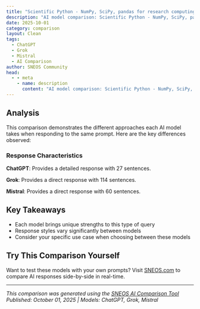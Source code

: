 ```yaml
---
title: "Scientific Python - NumPy, SciPy, pandas for research computing"
description: "AI model comparison: Scientific Python - NumPy, SciPy, pandas for research computing..."
date: 2025-10-01
category: comparison
layout: Clean
tags:
  - ChatGPT
  - Grok
  - Mistral
  - AI Comparison
author: SNEOS Community
head:
  - - meta
    - name: description
      content: "AI model comparison: Scientific Python - NumPy, SciPy, pandas for research computing..."
---
```


<ChatComparison
  title="Scientific Python - NumPy, SciPy, pandas for research computing"
  prompt="Scientific Python - NumPy, SciPy, pandas for research computing"
  :responses='{
    "ChatGPT": "\u0022Scientific Python - NumPy, SciPy, pandas for research computing\u0022 typically refers to the use of key Python libraries\u2014NumPy, SciPy, and pandas\u2014that form the foundation of scientific and numerical computing in Python. Here\u0027s a brief overview of each library and how they are used in research computing:\n\n### NumPy (Numerical Python)\n- **Purpose:** Provides support for large, multi-dimensional arrays and matrices, along with a collection of mathematical functions to operate on these arrays efficiently.\n- **Key features:**\n  - N-dimensional array object (\u0060ndarray\u0060)\n  - Broadcasting functions\n  - Linear algebra, Fourier transforms, and random number generation\n  - Efficient array operations implemented in C for performance\n\n- **Use in research:**\n  - Storing and manipulating large datasets\n  - Performing vectorized mathematical operations\n  - Serving as the foundational data structure for many other scientific libraries\n\n### SciPy (Scientific Python)\n- **Purpose:** Builds on NumPy by adding a library of algorithms and functions for scientific and technical computing.\n- **Key features:**\n  - Optimization (minimization/maximization)\n  - Integration and differential equation solvers\n  - Interpolation and signal processing\n  - Statistics and random variable distributions\n  - Linear algebra operations beyond NumPy\n\n- **Use in research:**\n  - Implementing complex numerical methods\n  - Solving mathematical problems that require advanced algorithms\n  - Running simulations and modeling workflows\n\n### pandas\n- **Purpose:** Provides high-performance, easy-to-use data structures and data analysis tools for working with structured data.\n- **Key features:**\n  - DataFrame object for tabular data with labeled axes (rows and columns)\n  - Time series support\n  - Easy handling of missing data\n  - Tools for reading/writing data from different formats (CSV, Excel, SQL, JSON)\n  - Grouping, merging, reshaping, and pivoting datasets\n\n- **Use in research:**\n  - Data cleaning and preparation\n  - Exploratory data analysis (EDA)\n  - Statistical summarization\n  - Managing experimental results and metadata\n\n---\n\n### Example Workflow in Research Computing\n\n1. **Loading and cleaning data:**\n   \u0060\u0060\u0060python\n   import pandas as pd\n   data = pd.read_csv(\u0027experiment_results.csv\u0027)\n   data = data.dropna()  # Remove missing data\n   \u0060\u0060\u0060\n\n2. **Numerical computation and manipulation:**\n   \u0060\u0060\u0060python\n   import numpy as np\n   values = np.array(data[\u0027measurement\u0027])\n   normalized = (values - np.mean(values)) / np.std(values)\n   \u0060\u0060\u0060\n\n3. **Applying scientific algorithms:**\n   \u0060\u0060\u0060python\n   from scipy import optimize\n\n   def model(x, a, b):\n       return a * np.exp(b * x)\n\n   params, covariance = optimize.curve_fit(model, data[\u0027time\u0027], normalized)\n   \u0060\u0060\u0060\n\n4. **Analysis and visualization (using matplotlib, for example):**\n   \u0060\u0060\u0060python\n   import matplotlib.pyplot as plt\n\n   plt.plot(data[\u0027time\u0027], normalized, label=\u0027Normalized Data\u0027)\n   plt.plot(data[\u0027time\u0027], model(data[\u0027time\u0027], *params), label=\u0027Fitted Curve\u0027)\n   plt.legend()\n   plt.show()\n   \u0060\u0060\u0060\n\n---\n\n### Additional Resources\n\n- [NumPy Documentation](https://numpy.org/doc/)\n- [SciPy Documentation](https://docs.scipy.org/doc/scipy/)\n- [pandas Documentation](https://pandas.pydata.org/pandas-docs/stable/)\n- Books: *Python for Data Analysis* by Wes McKinney (creator of pandas)\n- Tutorials and courses on platforms like Coursera, edX, and YouTube\n\nIf you want, I can help you with code examples, installation tips, or specific scientific computing problems using these libraries!",
    "Grok": "Python is one of the most powerful tools for scientific computing and research due to its rich ecosystem of libraries like **NumPy**, **SciPy**, and **pandas**. These libraries provide robust, efficient, and user-friendly tools for numerical computation, scientific analysis, and data manipulation. Below, I\u2019ll explain their roles and how they are used in research computing, along with examples.\n\n---\n\n### **1. NumPy: Numerical Computing**\n**NumPy** (Numerical Python) is the foundational library for numerical and array-based computing in Python. It provides support for large, multi-dimensional arrays and matrices, along with a collection of mathematical functions to operate on these arrays.\n\n#### Key Features:\n- Efficient multi-dimensional array objects (\u0060ndarray\u0060).\n- Element-wise operations (broadcasting) for fast computation.\n- Linear algebra, random number generation, and Fourier transforms.\n- Integration with C/C\u002B\u002B for performance optimization.\n\n#### Use in Research Computing:\n- Handling large datasets or numerical simulations (e.g., in physics or engineering).\n- Performing matrix operations for machine learning or optimization problems.\n- Generating and analyzing random data for statistical simulations.\n\n#### Example Code (NumPy):\n\u0060\u0060\u0060python\nimport numpy as np\n\n# Create a 2D array\narray = np.array([[1, 2, 3], [4, 5, 6]])\n\n# Perform element-wise operations\nsquared = array ** 2\nprint(\u0022Squared array:\\n\u0022, squared)\n\n# Compute mean and standard deviation\nmean = np.mean(array)\nstd_dev = np.std(array)\nprint(\u0022Mean:\u0022, mean)\nprint(\u0022Standard Deviation:\u0022, std_dev)\n\n# Matrix multiplication\nmatrix_product = np.dot(array, array.T)  # Transpose and multiply\nprint(\u0022Matrix product:\\n\u0022, matrix_product)\n\u0060\u0060\u0060\n\n#### Output:\n\u0060\u0060\u0060\nSquared array:\n [[ 1  4  9]\n [16 25 36]]\nMean: 3.5\nStandard Deviation: 1.707825127659933\nMatrix product:\n [[14 32]\n [32 77]]\n\u0060\u0060\u0060\n\n---\n\n### **2. SciPy: Scientific Computing**\n**SciPy** builds on NumPy and provides additional functionality for scientific and technical computing. It includes modules for optimization, signal processing, statistics, and more.\n\n#### Key Features:\n- Solvers for optimization, root-finding, and integration.\n- Statistical functions and probability distributions.\n- Signal and image processing tools.\n- Sparse matrix support for large-scale problems.\n\n#### Use in Research Computing:\n- Solving differential equations in physics or biology.\n- Performing statistical tests for experimental data.\n- Optimizing parameters in simulations or models.\n\n#### Example Code (SciPy - Numerical Integration):\n\u0060\u0060\u0060python\nfrom scipy import integrate\n\n# Define a function to integrate\ndef integrand(x):\n    return x**2 \u002B 2*x \u002B 1\n\n# Compute definite integral from 0 to 2\nresult, error = integrate.quad(integrand, 0, 2)\nprint(\u0022Integral result:\u0022, result)\nprint(\u0022Estimated error:\u0022, error)\n\u0060\u0060\u0060\n\n#### Output:\n\u0060\u0060\u0060\nIntegral result: 8.666666666666666\nEstimated error: 9.614813694655567e-14\n\u0060\u0060\u0060\n\n#### Example Code (SciPy - Optimization):\n\u0060\u0060\u0060python\nfrom scipy.optimize import minimize\n\n# Define an objective function to minimize (e.g., x^2 \u002B 2)\ndef objective(x):\n    return x**2 \u002B 2\n\n# Minimize the function starting from x=1\nresult = minimize(objective, x0=1)\nprint(\u0022Minimum value:\u0022, result.fun)\nprint(\u0022Optimal x:\u0022, result.x)\n\u0060\u0060\u0060\n\n#### Output:\n\u0060\u0060\u0060\nMinimum value: 2.0\nOptimal x: [0.]\n\u0060\u0060\u0060\n\n---\n\n### **3. pandas: Data Manipulation and Analysis**\n**pandas** is a powerful library for data manipulation and analysis, particularly when working with tabular data (e.g., spreadsheets or CSV files). It provides DataFrame and Series objects for structured data handling.\n\n#### Key Features:\n- DataFrame for 2D data (like a spreadsheet) and Series for 1D data.\n- Tools for reading/writing data in formats like CSV, Excel, and SQL.\n- Data cleaning, filtering, grouping, and aggregation.\n- Handling missing data and time series analysis.\n\n#### Use in Research Computing:\n- Organizing and preprocessing experimental data.\n- Performing exploratory data analysis (EDA).\n- Managing large datasets for statistical modeling.\n\n#### Example Code (pandas - Data Analysis):\n\u0060\u0060\u0060python\nimport pandas as pd\n\n# Create a sample dataset\ndata = {\n    \u0027Experiment\u0027: [\u0027A\u0027, \u0027B\u0027, \u0027C\u0027, \u0027D\u0027],\n    \u0027Value\u0027: [10.5, 20.3, 15.7, 18.9],\n    \u0027Group\u0027: [\u0027X\u0027, \u0027Y\u0027, \u0027X\u0027, \u0027Y\u0027]\n}\ndf = pd.DataFrame(data)\n\n# Display the DataFrame\nprint(\u0022DataFrame:\\n\u0022, df)\n\n# Calculate mean value by group\ngroup_means = df.groupby(\u0027Group\u0027)[\u0027Value\u0027].mean()\nprint(\u0022\\nMean value by group:\\n\u0022, group_means)\n\n# Filter data where Value \u003E 15\nfiltered_data = df[df[\u0027Value\u0027] \u003E 15]\nprint(\u0022\\nFiltered data (Value \u003E 15):\\n\u0022, filtered_data)\n\u0060\u0060\u0060\n\n#### Output:\n\u0060\u0060\u0060\nDataFrame:\n   Experiment  Value Group\n0         A   10.5     X\n1         B   20.3     Y\n2         C   15.7     X\n3         D   18.9     Y\n\nMean value by group:\n Group\nX    13.1\nY    19.6\nName: Value, dtype: float64\n\nFiltered data (Value \u003E 15):\n   Experiment  Value Group\n1         B   20.3     Y\n2         C   15.7     X\n3         D   18.9     Y\n\u0060\u0060\u0060\n\n---\n\n### **Combining NumPy, SciPy, and pandas in Research**\nThese libraries are often used together in research workflows. For example:\n- Use **pandas** to load and preprocess experimental data.\n- Use **NumPy** for numerical operations on the data.\n- Use **SciPy** for advanced analysis like curve fitting or statistical testing.\n\n#### Combined Example (Data Analysis \u002B Fitting a Curve):\n\u0060\u0060\u0060python\nimport pandas as pd\nimport numpy as np\nfrom scipy.optimize import curve_fit\nimport matplotlib.pyplot as plt\n\n# Create a sample dataset using pandas\ndata = pd.DataFrame({\n    \u0027x\u0027: [0, 1, 2, 3, 4, 5],\n    \u0027y\u0027: [1.1, 2.9, 6.2, 12.1, 19.8, 30.2]\n})\n\n# Define a quadratic function for curve fitting: y = ax^2 \u002B bx \u002B c\ndef quadratic(x, a, b, c):\n    return a * x**2 \u002B b * x \u002B c\n\n# Extract data as NumPy arrays\nx_data = data[\u0027x\u0027].to_numpy()\ny_data = data[\u0027y\u0027].to_numpy()\n\n# Fit the curve using SciPy\npopt, _ = curve_fit(quadratic, x_data, y_data)\n\n# Generate points for smooth curve\nx_smooth = np.linspace(min(x_data), max(x_data), 100)\ny_smooth = quadratic(x_smooth, *popt)\n\n# Plot results\nplt.scatter(x_data, y_data, color=\u0027blue\u0027, label=\u0027Data\u0027)\nplt.plot(x_smooth, y_smooth, color=\u0027red\u0027, label=\u0027Fitted Curve\u0027)\nplt.xlabel(\u0027x\u0027)\nplt.ylabel(\u0027y\u0027)\nplt.legend()\nplt.show()\n\nprint(\u0022Fitted parameters (a, b, c):\u0022, popt)\n\u0060\u0060\u0060\n\n#### Output (Plot \u002B Parameters):\n- A plot will be displayed showing the original data points and the fitted quadratic curve.\n- Printed parameters will show the values of \u0060a\u0060, \u0060b\u0060, and \u0060c\u0060 for the quadratic fit.\n\n---\n\n### **Why Use These Libraries for Research Computing?**\n1. **Performance**: NumPy and SciPy are optimized for speed, using underlying C libraries for computation.\n2. **Flexibility**: They handle a wide range of problems, from simple data analysis to complex simulations.\n3. **Community Support**: Extensive documentation and community resources make it easy to find solutions and tutorials.\n4. **Integration**: These libraries work seamlessly with other tools like Matplotlib (for visualization) and scikit-learn (for machine learning).\n\n### **Tips for Effective Use in Research**\n- Use **vectorization** in NumPy to avoid slow Python loops.\n- Leverage **pandas** for data cleaning before analysis.\n- Explore **SciPy** submodules (e.g., \u0060scipy.stats\u0060 for hypothesis testing, \u0060scipy.signal\u0060 for signal processing).\n- Combine with visualization libraries like Matplotlib or Seaborn to present results.\n- Use Jupyter Notebooks for interactive research workflows.\n\nBy mastering NumPy, SciPy, and pandas, researchers can efficiently handle data, perform complex calculations, and derive meaningful insights in fields like physics, biology, economics, and beyond. If you have a specific research problem or dataset, I can help tailor examples to your needs!",
    "Mistral": "Scientific Python, often referred to as SciPy, is a collection of open-source software specifically designed for scientific and technical computing. It includes several key libraries: NumPy, SciPy, and pandas, among others. These libraries are widely used in research computing for their efficiency, versatility, and ease of use. Below is an overview of each:\n\n### NumPy\nNumPy (Numerical Python) is the foundational package for scientific computing in Python. It provides support for large, multi-dimensional arrays and matrices, along with a collection of mathematical functions to operate on these arrays.\n\n#### Key Features:\n- **ndarray**: The core data structure, which is a powerful N-dimensional array object.\n- **Mathematical Functions**: A wide range of mathematical operations, including linear algebra, Fourier transforms, and random number generation.\n- **Broadcasting**: Automatic handling of different array shapes during arithmetic operations.\n- **Integration**: Seamless integration with other scientific libraries.\n\n#### Example:\n\u0060\u0060\u0060python\nimport numpy as np\n\n# Create a 2D array\narray = np.array([[1, 2, 3], [4, 5, 6]])\n\n# Perform element-wise operations\narray_squared = array ** 2\n\n# Linear algebra operations\ndeterminant = np.linalg.det(array)\n\nprint(array_squared)\nprint(determinant)\n\u0060\u0060\u0060\n\n### SciPy\nSciPy builds on NumPy and provides additional functionality for scientific and technical computing. It includes modules for optimization, integration, interpolation, eigenvalue problems, algebraic equations, differential equations, and more.\n\n#### Key Features:\n- **Optimization**: Tools for solving optimization problems.\n- **Integration**: Numerical integration and differential equations.\n- **Statistics**: Statistical functions and distributions.\n- **Signal Processing**: Functions for signal processing.\n- **Spatial Algorithms**: Functions for spatial data structures and algorithms.\n\n#### Example:\n\u0060\u0060\u0060python\nimport numpy as np\nfrom scipy.optimize import minimize\n\n# Define a function to minimize\ndef rosen(x):\n    return sum(100.0 * (x[1:] - x[:-1]**2.0)**2.0 \u002B (1 - x[:-1])**2.0)\n\n# Initial guess\nx0 = np.array([1.3, 0.7, 0.8, 1.9, 1.2])\n\n# Minimize the function\nres = minimize(rosen, x0, method=\u0027nelder-mead\u0027, options={\u0027xtol\u0027: 1e-8, \u0027disp\u0027: True})\n\nprint(res.x)\n\u0060\u0060\u0060\n\n### pandas\npandas is a powerful data manipulation and analysis library. It provides data structures and functions needed to work with structured data seamlessly.\n\n#### Key Features:\n- **DataFrame**: A 2-dimensional labeled data structure with columns of potentially different types.\n- **Series**: A one-dimensional labeled array capable of holding any data type.\n- **Data Manipulation**: Functions for data cleaning, transformation, and aggregation.\n- **Time Series**: Tools for working with time series data.\n- **I/O Operations**: Functions for reading and writing data in various formats (CSV, Excel, SQL, etc.).\n\n#### Example:\n\u0060\u0060\u0060python\nimport pandas as pd\n\n# Create a DataFrame\ndata = {\n    \u0027A\u0027: [1, 2, 3],\n    \u0027B\u0027: [4, 5, 6],\n    \u0027C\u0027: [7, 8, 9]\n}\ndf = pd.DataFrame(data)\n\n# Perform data manipulation\ndf[\u0027D\u0027] = df[\u0027A\u0027] \u002B df[\u0027B\u0027]\n\n# Display the DataFrame\nprint(df)\n\u0060\u0060\u0060\n\n### Integration and Workflow\nThese libraries are often used together in a typical scientific computing workflow:\n1. **Data Loading and Preprocessing**: Use pandas to load and preprocess data.\n2. **Numerical Computations**: Use NumPy for efficient numerical computations.\n3. **Advanced Computations**: Use SciPy for more complex mathematical and scientific computations.\n4. **Data Analysis and Visualization**: Use pandas for data analysis and visualization libraries like Matplotlib or Seaborn for plotting.\n\n### Example Workflow:\n\u0060\u0060\u0060python\nimport numpy as np\nimport pandas as pd\nfrom scipy.optimize import curve_fit\nimport matplotlib.pyplot as plt\n\n# Load data\ndata = pd.read_csv(\u0027data.csv\u0027)\n\n# Preprocess data\ndata[\u0027X\u0027] = data[\u0027X\u0027].fillna(data[\u0027X\u0027].mean())\n\n# Define a model function\ndef model_func(x, a, b, c):\n    return a * np.exp(-b * x) \u002B c\n\n# Fit the model to the data\npopt, pcov = curve_fit(model_func, data[\u0027X\u0027], data[\u0027Y\u0027])\n\n# Predict using the fitted model\ndata[\u0027Y_pred\u0027] = model_func(data[\u0027X\u0027], *popt)\n\n# Plot the results\nplt.scatter(data[\u0027X\u0027], data[\u0027Y\u0027], label=\u0027Data\u0027)\nplt.plot(data[\u0027X\u0027], data[\u0027Y_pred\u0027], label=\u0027Fitted Model\u0027, color=\u0027red\u0027)\nplt.legend()\nplt.show()\n\u0060\u0060\u0060\n\nThis workflow demonstrates how NumPy, SciPy, and pandas can be integrated to perform complex scientific computations efficiently."
  }'
  published-date="12:18"
/>

## Analysis

This comparison demonstrates the different approaches each AI model takes when responding to the same prompt. Here are the key differences observed:

### Response Characteristics

**ChatGPT**: Provides a detailed response with 27 sentences. 

**Grok**: Provides a direct response with 114 sentences. 

**Mistral**: Provides a direct response with 60 sentences. 

## Key Takeaways

- Each model brings unique strengths to this type of query
- Response styles vary significantly between models
- Consider your specific use case when choosing between these models

## Try This Comparison Yourself

Want to test these models with your own prompts? Visit [SNEOS.com](https://sneos.com) to compare AI responses side-by-side in real-time.

---

*This comparison was generated using the [SNEOS AI Comparison Tool](https://sneos.com)*
*Published: October 01, 2025 | Models: ChatGPT, Grok, Mistral*
